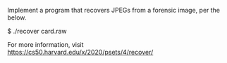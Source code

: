 Implement a program that recovers JPEGs from a forensic image, per the below.

$ ./recover card.raw

For more information, visit https://cs50.harvard.edu/x/2020/psets/4/recover/